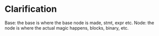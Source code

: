 # Clarification
Base: the base is where the base node is made, stmt, expr etc.
Node: the node is where the actual magic happens, blocks, binary, etc.